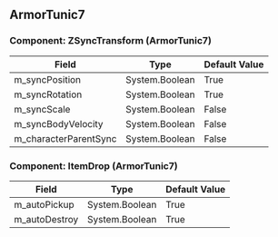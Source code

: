 ## ArmorTunic7

### Component: ZSyncTransform (ArmorTunic7)

|Field|Type|Default Value|
|---|---|---|
|m_syncPosition|System.Boolean|True|
|m_syncRotation|System.Boolean|True|
|m_syncScale|System.Boolean|False|
|m_syncBodyVelocity|System.Boolean|False|
|m_characterParentSync|System.Boolean|False|

### Component: ItemDrop (ArmorTunic7)

|Field|Type|Default Value|
|---|---|---|
|m_autoPickup|System.Boolean|True|
|m_autoDestroy|System.Boolean|True|

